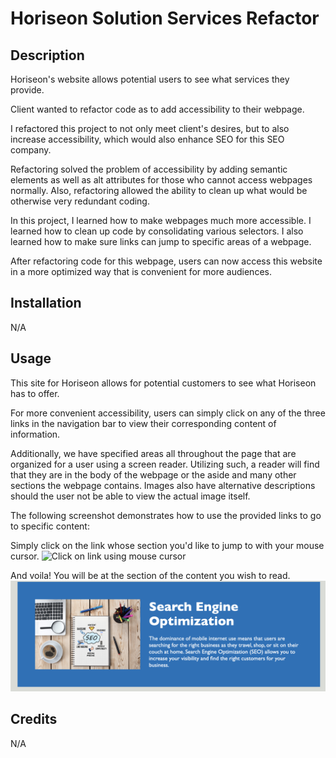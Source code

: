 # Horiseon Solution Services Refactor

## Description

Horiseon's website allows potential users to see what services they provide.

Client wanted to refactor code as to add accessibility to their webpage.

I refactored this project to not only meet client's desires, but to also increase accessibility, which would also enhance SEO for this SEO company.

Refactoring solved the problem of accessibility by adding semantic elements as well as alt attributes for those who cannot access webpages normally. Also, refactoring allowed the ability to clean up what would be otherwise very redundant coding.

In this project, I learned how to make webpages much more accessible. I learned how to clean up code by consolidating various selectors. I also learned how to make sure links can jump to specific areas of a webpage.

After refactoring code for this webpage, users can now access this website in a more optimized way that is convenient for more audiences.

## Installation

N/A

## Usage

This site for Horiseon allows for potential customers to see what Horiseon has to offer.

For more convenient accessibility, users can simply click on any of the three links in the navigation bar to view their corresponding content of information.

Additionally, we have specified areas all throughout the page that are organized for a user using a screen reader. Utilizing such, a reader will find that they are in the body of the webpage or the aside and many other sections the webpage contains. Images also have alternative descriptions should the user not be able to view the actual image itself.

The following screenshot demonstrates how to use the provided links to go to specific content:

Simply click on the link whose section you'd like to jump to with your mouse cursor.
![Click on link using mouse cursor](./assets/images/click-link.png)

And voila! You will be at the section of the content you wish to read.
![Arrive at section](./assets/images/jumped-section.png)


## Credits

N/A

